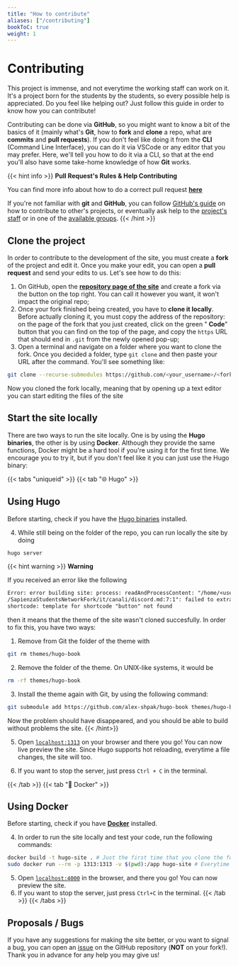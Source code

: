 ```yaml
---
title: "How to contribute"
aliases: ["/contributing"]
bookToC: true
weight: 1
---
```


<script src="https://kit.fontawesome.com/6fd9d2b408.js" crossorigin="anonymous"></script>

# Contributing

This project is immense, and not everytime the working staff can work on it. It's a project born for the students by the students, so every possible help is appreciated. Do you feel like helping out? Just follow this guide in order to know how you can contribute!

Contributing can be done via **GitHub**, so you might want to know a bit of the basics of it (mainly what's **Git**, how to **fork** and **clone** a repo, what are **commits** and **pull requests**). If you don't feel like doing it from the **CLI** (Command Line Interface), you can do it via VSCode or any editor that you may prefer. Here, we'll tell you how to do it via a CLI, so that at the end you'll also have some take-home knowledge of how **Git** works.

{{< hint info >}}
<i class="fa-solid fa-circle-info" style="color: #74C0FC;"></i> **Pull Request's Rules & Help Contributing**

You can find more info about how to do a correct pull request [**here**](https://github.com/sapienzastudentsnetwork/sapienzastudentsnetwork.github.io/pulls)

If you're not familiar with **git** and **GitHub**, you can follow [GitHub's guide](https://docs.github.com/en/get-started/quickstart/contributing-to-projects) on how to contribute to other's projects, or eventually ask help to the [project's staff](/it/contribuire/contatti) or in one of the [available groups](/it/canali/telegram).
{{< /hint >}}

## Clone the project

In order to contribute to the development of the site, you must create a **fork** of the project and edit it. Once you make your edit, you can open a **pull request** and send your edits to us. Let's see how to do this:

1. On GitHub, open the [**repository page of the site**](https://github.com/sapienzastudentsnetwork/sapienzastudentsnetwork.github.io) and create a fork via the button on the top right. You can call it however you want, it won't impact the original repo;
2. Once your fork finished being created, you have to **clone it locally**. Before actually cloning it, you must copy the address of the repository: on the page of the fork that you just created, click on the green "**<i class="fa-solid fa-code" style="color: #63E6BE;"></i> Code**" button that you can find on the top of the page, and copy the `https` URL that should end in `.git` from the newly opened pop-up;
3. Open a terminal and navigate on a folder where you want to clone the fork. Once you decided a folder, type `git clone` and then paste your URL after the command. You'll see something like:
```bash
git clone --recurse-submodules https://github.com/<your_username>/<fork_name>.git
```
Now you cloned the fork locally, meaning that by opening up a text editor you can start editing the files of the site

## Start the site locally

There are two ways to run the site locally. One is by using the **Hugo binaries**, the other is by using **Docker**. Although they provide the same functions, Docker might be a hard tool if you're using it for the first time. We encourage you to try it, but if you don't feel like it you can just use the Hugo binary:

{{< tabs "uniqueid" >}}
{{< tab "🌐 Hugo" >}}
## Using Hugo

Before starting, check if you have the [Hugo binaries](https://gohugo.io/installation/) installed.

4. While still being on the folder of the repo, you can run locally the site by doing
```bash
hugo server
```
{{< hint warning >}}
<i class="fa-solid fa-triangle-exclamation" style="color: #FFD43B;"></i> **Warning**

If you received an error like the following
```txt
Error: error building site: process: readAndProcessContent: "/home/<user>
/SapienzaStudentsNetworkFork/it/canali/discord.md:7:1": failed to extract
shortcode: template for shortcode "button" not found
```
then it means that the theme of the site wasn't cloned succesfully. In order to fix this, you have two ways:
 1. Remove from Git the folder of the theme with
 ```bash
 git rm themes/hugo-book
 ```
 2. Remove the folder of the theme. On UNIX-like systems, it would be
 ```bash
 rm -rf themes/hugo-book
 ```
 3. Install the theme again with Git, by using the following command:
```bash
git submodule add https://github.com/alex-shpak/hugo-book themes/hugo-book
```
Now the problem should have disappeared, and you should be able to build without problems the site.
{{< /hint>}}

5. Open [`localhost:1313`](localhost:1313) on your browser and there you go! You can now live preview the site. Since Hugo supports hot reloading, everytime a file changes, the site will too.

6. If you want to stop the server, just press `Ctrl + C` in the terminal.

{{< /tab >}}
{{< tab "🐋 Docker" >}}
## Using Docker

Before starting, check if you have [**Docker**](https://www.docker.com/) installed.

4. In order to run the site locally and test your code, run the following commands:
```bash
docker build -t hugo-site . # Just the first time that you clone the fork
sudo docker run --rm -p 1313:1313 -v $(pwd):/app hugo-site # Everytime that you work on the project
```

5. Open [`localhost:4000`](http://localhost:4000/) in the browser, and there you go! You can now preview the site.
6. If you want to stop the server, just press `Ctrl+C` in the terminal.
{{< /tab >}}
{{< /tabs >}}



## Proposals / Bugs

If you have any suggestions for making the site better, or you want to signal a bug, you can open an [issue](https://github.com/sapienzastudentsnetwork/sapienzastudentsnetwork.github.io/issues) on the GitHub repository (**NOT** on your fork!). Thank you in advance for any help you may give us!
